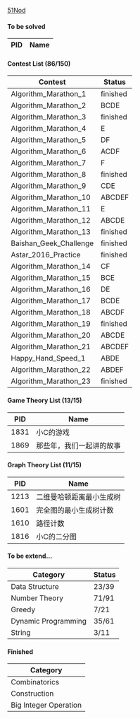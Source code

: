 [51Nod](http://www.51nod.com/)

#### To be solved

|PID|Name|
|--|--|

#### Contest List (86/150)

|Contest|Status|
|--|--|
|Algorithm_Marathon_1|finished|
|Algorithm_Marathon_2|BCDE|
|Algorithm_Marathon_3|finished|
|Algorithm_Marathon_4|E|
|Algorithm_Marathon_5|DF|
|Algorithm_Marathon_6|ACDF|
|Algorithm_Marathon_7|F|
|Algorithm_Marathon_8|finished|
|Algorithm_Marathon_9|CDE|
|Algorithm_Marathon_10|ABCDEF|
|Algorithm_Marathon_11|E|
|Algorithm_Marathon_12|ABCDE|
|Algorithm_Marathon_13|finished|
|Baishan_Geek_Challenge|finished|
|Astar_2016_Practice|finished|
|Algorithm_Marathon_14|CF|
|Algorithm_Marathon_15|BCE|
|Algorithm_Marathon_16|DE|
|Algorithm_Marathon_17|BCDE|
|Algorithm_Marathon_18|ABCDF|
|Algorithm_Marathon_19|finished|
|Algorithm_Marathon_20|ABCDE|
|Algorithm_Marathon_21|ABCDEF|
|Happy_Hand_Speed_1|ABDE|
|Algorithm_Marathon_22|ABDEF|
|Algorithm_Marathon_23|finished|

#### Game Theory List (13/15)

|PID|Name|
|--|--|
|1831|小C的游戏|
|1869|那些年，我们一起讲的故事|

#### Graph Theory List (11/15)

|PID|Name|
|--|--|
|1213|二维曼哈顿距离最小生成树|
|1601|完全图的最小生成树计数|
|1610|路径计数|
|1816|小C的二分图|

#### To be extend...

|Category|Status|
|--|--|
|Data Structure|23/39|
|Number Theory|71/91|
|Greedy|7/21|
|Dynamic Programming |35/61|
|String|3/11|

#### Finished

|Category|
|--|
|Combinatorics|
|Construction|
|Big Integer Operation|
